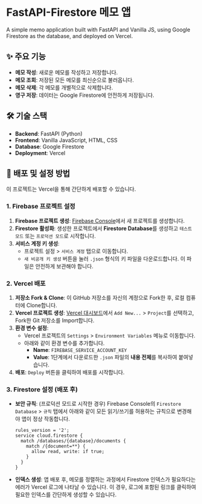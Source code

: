 # FastAPI-Firestore 메모 앱

A simple memo application built with FastAPI and Vanilla JS, using Google Firestore as the database, and deployed on Vercel.

## ✨ 주요 기능

- **메모 작성**: 새로운 메모를 작성하고 저장합니다.
- **메모 조회**: 저장된 모든 메모를 최신순으로 불러옵니다.
- **메모 삭제**: 각 메모를 개별적으로 삭제합니다.
- **영구 저장**: 데이터는 Google Firestore에 안전하게 저장됩니다.

## 🛠️ 기술 스택

- **Backend**: FastAPI (Python)
- **Frontend**: Vanilla JavaScript, HTML, CSS
- **Database**: Google Firestore
- **Deployment**: Vercel

## 🚀 배포 및 설정 방법

이 프로젝트는 Vercel을 통해 간단하게 배포할 수 있습니다.

### 1. Firebase 프로젝트 설정

1.  **Firebase 프로젝트 생성**: [Firebase Console](https://console.firebase.google.com/)에서 새 프로젝트를 생성합니다.
2.  **Firestore 활성화**: 생성한 프로젝트에서 **Firestore Database**를 생성하고 `테스트 모드` 또는 `프로덕션 모드`로 시작합니다.
3.  **서비스 계정 키 생성**:
    - 프로젝트 설정 > `서비스 계정` 탭으로 이동합니다.
    - `새 비공개 키 생성` 버튼을 눌러 `.json` 형식의 키 파일을 다운로드합니다. 이 파일은 안전하게 보관해야 합니다.

### 2. Vercel 배포

1.  **저장소 Fork & Clone**: 이 GitHub 저장소를 자신의 계정으로 Fork한 후, 로컬 컴퓨터에 Clone합니다.
2.  **Vercel 프로젝트 생성**: [Vercel 대시보드](https://vercel.com/dashboard)에서 `Add New...` > `Project`를 선택하고, Fork한 Git 저장소를 Import합니다.
3.  **환경 변수 설정**:
    - Vercel 프로젝트의 `Settings` > `Environment Variables` 메뉴로 이동합니다.
    - 아래와 같이 환경 변수를 추가합니다.
      - **Name**: `FIREBASE_SERVICE_ACCOUNT_KEY`
      - **Value**: 1단계에서 다운로드한 `.json` 파일의 **내용 전체**를 복사하여 붙여넣습니다.
4.  **배포**: `Deploy` 버튼을 클릭하여 배포를 시작합니다.

### 3. Firestore 설정 (배포 후)

- **보안 규칙**: (프로덕션 모드로 시작한 경우) Firebase Console의 `Firestore Database` > `규칙` 탭에서 아래와 같이 모든 읽기/쓰기를 허용하는 규칙으로 변경해야 앱이 정상 작동합니다.
  ```
  rules_version = '2';
  service cloud.firestore {
    match /databases/{database}/documents {
      match /{document=**} {
        allow read, write: if true;
      }
    }
  }
  ```
- **인덱스 생성**: 앱 배포 후, 메모를 정렬하는 과정에서 Firestore 인덱스가 필요하다는 에러가 Vercel 로그에 나타날 수 있습니다. 이 경우, 로그에 포함된 링크를 클릭하여 필요한 인덱스를 간단하게 생성할 수 있습니다.